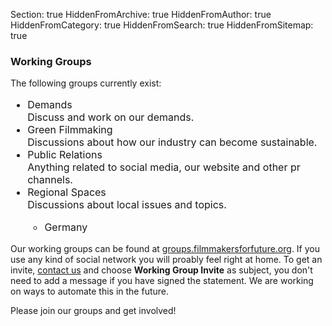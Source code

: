 Section: true
HiddenFromArchive: true
HiddenFromAuthor: true
HiddenFromCategory: true
HiddenFromSearch: true
HiddenFromSitemap: true

### Working Groups

The following groups currently exist:
<ul class="text-white list" style="font-size:1rem">
  <li class="text-white font-weight-normal">Demands</li>
  <span class="text-white-50 font-weight-light">Discuss and work on our demands.</span>
  <li class="text-white font-weight-normal">Green Filmmaking</li>
  <span class="text-white-50 font-weight-light">Discussions about how our industry can become sustainable.</span>
  <li class="text-white font-weight-normal">Public Relations</li>
  <span class="text-white-50 font-weight-light">Anything related to social media, our website and other pr channels.</span>
  <li class="text-white font-weight-normal">Regional Spaces</li>
  <span class="text-white-50 font-weight-light">Discussions about local issues and topics.</span>
  <ul class="text-white list" style="font-size:1rem">
    <li class="text-white font-weight-normal">Germany</li>
  </ul>
</ul>

Our working groups can be found at [groups.filmmakersforfuture.org](https://groups.filmmakersforfuture.org). If you use any kind of social network you will proably feel right at home. To get an invite, [contact us](/contact) and choose **Working Group Invite** as subject, you don't need to add a message if you have signed the statement. We are working on ways to automate this in the future.

Please join our groups and get involved!
